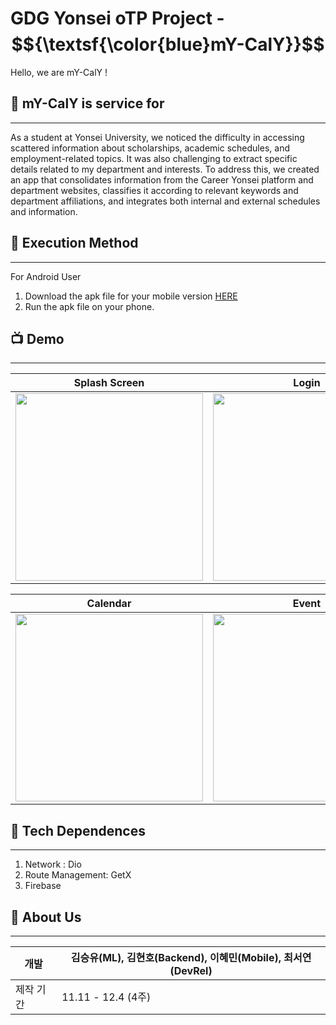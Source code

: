 # GDG Yonsei oTP Project - $${\textsf{\color{blue}mY-CalY}}$$
Hello, we are mY-CalY !


## 📅 mY-CalY is service for
***
As a student at Yonsei University, we noticed the difficulty in accessing scattered information about scholarships, academic schedules, and employment-related topics. It was also challenging to extract specific details related to my department and interests. To address this, we created an app that consolidates information from the Career Yonsei platform and department websites, classifies it according to relevant keywords and department affiliations, and integrates both internal and external schedules and information.

## 📱 Execution Method
***
For Android User

1. Download the apk file for your mobile version [HERE]()
2. Run the apk file on your phone.

## 📺 Demo
***
|Splash Screen|Login|Personalize|
|---|---|---|
|<img src="https://github.com/user-attachments/assets/0058c630-d6db-4648-848b-f779fcec074b" width="300">|<img src="https://github.com/user-attachments/assets/c57d3bcd-b4ce-4877-83c0-ccd14c7ee8ed" width="300">|<img src="https://github.com/user-attachments/assets/c57d3bcd-b4ce-4877-83c0-ccd14c7ee8ed" width="300">|<img src="https://github.com/user-attachments/assets/4cbe4c8c-cbd2-4d1a-869a-c7b4bccd519b" alt="Demo GIF" />|

|Calendar|Event|Drawer|
|---|---|---|
|<img src="https://github.com/user-attachments/assets/cce6f284-3f51-478c-ac6e-aae97d6b2914" width="300">|<img src="https://github.com/user-attachments/assets/dd077270-4929-4666-90cc-5ebd96250104" width="300">|<img src="https://github.com/user-attachments/assets/9fc7b422-ade9-4665-8266-5a63bbf37925" width="300">|

## 🧬 Tech Dependences
***
1. Network : Dio
2. Route Management: GetX
3. Firebase

## 👥 About Us
***
|개발|김승유(ML), 김현호(Backend), 이혜민(Mobile), 최서연(DevRel)|
|---|---|
|제작 기간|11.11 - 12.4 (4주)|
